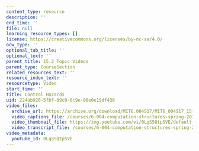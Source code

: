 ```yaml
---
content_type: resource
description: ''
end_time: ''
file: null
learning_resource_types: []
license: https://creativecommons.org/licenses/by-nc-sa/4.0/
ocw_type: ''
optional_tab_title: ''
optional_text: ''
parent_title: 15.2 Topic Videos
parent_type: CourseSection
related_resources_text: ''
resource_index_text: ''
resourcetype: Video
start_time: ''
title: Control Hazards
uid: 224ab926-5fbf-09c0-0c9e-08e0e19df436
video_files:
  archive_url: https://archive.org/download/MIT6.004S17/MIT6_004S17_15-02-04_300k.mp4
  video_captions_file: /courses/6-004-computation-structures-spring-2017/de384a7a2fbb5aada6923838cad39c2b_0LqS5QtpSVE.vtt
  video_thumbnail_file: https://img.youtube.com/vi/0LqS5QtpSVE/default.jpg
  video_transcript_file: /courses/6-004-computation-structures-spring-2017/eafdd0c0193acd59393ef526f037ff37_0LqS5QtpSVE.pdf
video_metadata:
  youtube_id: 0LqS5QtpSVE
---
```

